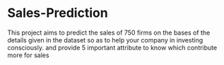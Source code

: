 # Sales-Prediction
This project aims to predict the sales of 750 firms on the bases of the details given in the dataset so as to help your company in investing consciously. and provide 5 important attribute to know which contribute more for sales
